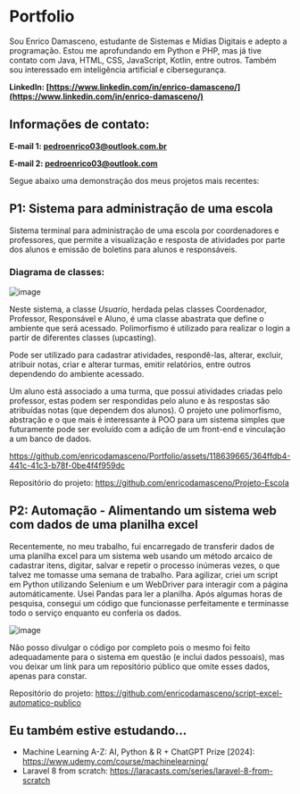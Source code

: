 # Portfolio
Sou Enrico Damasceno, estudante de Sistemas e Mídias Digitais e adepto a programação. Estou me aprofundando em Python e PHP, mas já tive contato com Java, HTML, CSS, JavaScript, Kotlin, entre outros. Também sou interessado em inteligência artificial e cibersegurança.

**LinkedIn: [https://www.linkedin.com/in/enrico-damasceno/](https://www.linkedin.com/in/enrico-damasceno/)**

## Informações de contato:

**E-mail 1: pedroenrico03@outlook.com.br**

**E-mail 2: pedroenrico03@outlook.com**

Segue abaixo uma demonstração dos meus projetos mais recentes:

## P1: Sistema para administração de uma escola

Sistema terminal para administração de uma escola por coordenadores e professores, que permite a visualização e resposta de atividades por parte dos alunos e emissão de boletins para alunos e responsáveis.

### Diagrama de classes:

![image](https://github.com/enricodamasceno/Portfolio/assets/118639665/e163d4d9-a17c-4f1b-92d1-d07c880088b9)

Neste sistema, a classe _Usuario_, herdada pelas classes Coordenador, Professor, Responsável e Aluno, é uma classe abastrata que define o ambiente que será acessado. Polimorfismo é utilizado para realizar o login a partir de diferentes classes (upcasting). 

Pode ser utilizado para cadastrar atividades, respondê-las, alterar, excluir, atribuir notas, criar e alterar turmas, emitir relatórios, entre outros dependendo do ambiente acessado.

Um aluno está associado a uma turma, que possui atividades criadas pelo professor, estas podem ser respondidas pelo aluno e às respostas são atribuídas notas (que dependem dos alunos). O projeto une polimorfismo, abstração e o que mais é interessante à POO para um sistema simples que futuramente pode ser evoluído com a adição de um front-end e vinculação a um banco de dados.

https://github.com/enricodamasceno/Portfolio/assets/118639665/364ffdb4-441c-41c3-b78f-0be4f4f959dc

Repositório do projeto: https://github.com/enricodamasceno/Projeto-Escola

## P2: Automação - Alimentando um sistema web com dados de uma planilha excel

Recentemente, no meu trabalho, fui encarregado de transferir dados de uma planilha excel para um sistema web usando um método arcaico de cadastrar itens, digitar, salvar e repetir o processo inúmeras vezes, o que talvez me tomasse uma semana de trabalho. Para agilizar, criei um script em Python utilizando Selenium e um WebDriver para interagir com a página automáticamente. Usei Pandas para ler a planilha. Após algumas horas de pesquisa, consegui um código que funcionasse perfeitamente e terminasse todo o serviço enquanto eu conferia os dados.

![image](https://github.com/enricodamasceno/Portfolio/assets/118639665/0566721d-3db4-4693-af85-d47135daf60f)

Não posso divulgar o código por completo pois o mesmo foi feito adequadamente para o sistema em questão (e inclui dados pessoais), mas vou deixar um link para um repositório público que omite esses dados, apenas para constar.

Repositório do projeto: https://github.com/enricodamasceno/script-excel-automatico-publico

## Eu também estive estudando...
 - Machine Learning A-Z: AI, Python & R + ChatGPT Prize [2024]: https://www.udemy.com/course/machinelearning/
 - Laravel 8 from scratch: https://laracasts.com/series/laravel-8-from-scratch
